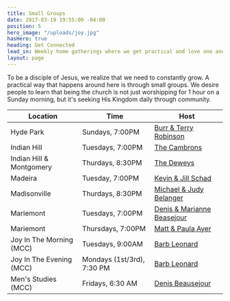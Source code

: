 ```yaml
---
title: Small Groups
date: 2017-03-19 19:55:00 -04:00
position: 5
hero_image: "/uploads/joy.jpg"
hasHero: true
heading: Get Connected
lead_in: Weekly home gatherings where we get practical and love one another.
layout: page
---
```


To be a disciple of Jesus, we realize that we need to constantly grow. A practical way that happens around here is through small groups. We desire people to learn that being the church is not just worshipping for 1 hour on a Sunday morning, but it's seeking His Kingdom daily through community.

| Location                     | Time                 | Host                                              |
| ---------------------------  | -------------------- | --------------------------------------------------|
| Hyde Park                    | Sundays, 7:00PM      | [Burr &amp; Terry Robinson](mailto:burr.robin.com)|
| Indian Hill                  | Tuesdays, 7:00PM     | [The Cambrons](mailto:)                           |
| Indian Hill &amp; Montgomery | Thurdays, 8:30PM     | [The Deweys](mailto:)                             |
| Madeira                      | Tuesday, 7:00PM      | [Kevin &amp; Jill Schad](mailto:)                 |
| Madisonville                 | Thurdays, 8:30PM     | [Michael &amp; Judy Belanger](mailto:)            |
| Mariemont                    | Tuesdays, 7:00PM     | [Denis &amp; Marianne Beasejour](mailto:)
| Mariemont                    | Thursdays, 7:00PM    | [Matt &amp; Paula Ayer](mailto:)                  |
| Joy In The Morning (MCC)     | Tuesdays, 9:00AM     | [Barb Leonard](mailto:)                           |
| Joy In The Evening (MCC)     | Mondays (1st/3rd), 7:30 PM  | [Barb Leonard](mailto:)                    |
| Men's Studies (MCC)          | Fridays, 6:30 AM     | [Denis Beausejour](mailto:)                       |
